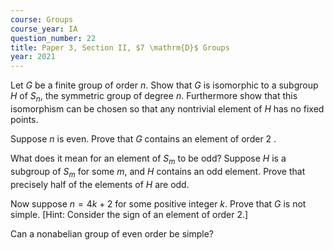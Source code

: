 ```yaml
---
course: Groups
course_year: IA
question_number: 22
title: Paper 3, Section II, $7 \mathrm{D}$ Groups
year: 2021
---
```




Let $G$ be a finite group of order $n$. Show that $G$ is isomorphic to a subgroup $H$ of $S_{n}$, the symmetric group of degree $n$. Furthermore show that this isomorphism can be chosen so that any nontrivial element of $H$ has no fixed points.

Suppose $n$ is even. Prove that $G$ contains an element of order 2 .

What does it mean for an element of $S_{m}$ to be odd? Suppose $H$ is a subgroup of $S_{m}$ for some $m$, and $H$ contains an odd element. Prove that precisely half of the elements of $H$ are odd.

Now suppose $n=4 k+2$ for some positive integer $k$. Prove that $G$ is not simple. [Hint: Consider the sign of an element of order 2.]

Can a nonabelian group of even order be simple?